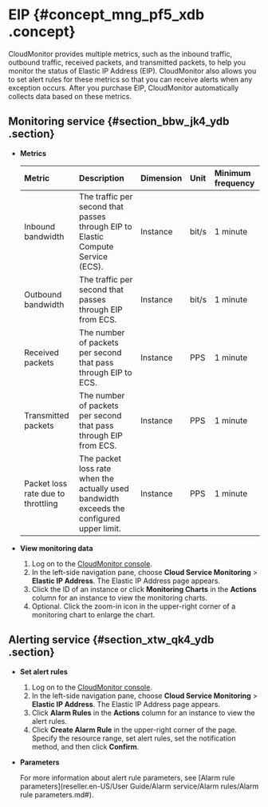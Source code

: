 # EIP {#concept_mng_pf5_xdb .concept}

CloudMonitor provides multiple metrics, such as the inbound traffic, outbound traffic, received packets, and transmitted packets, to help you monitor the status of Elastic IP Address \(EIP\). CloudMonitor also allows you to set alert rules for these metrics so that you can receive alerts when any exception occurs. After you purchase EIP, CloudMonitor automatically collects data based on these metrics.

## Monitoring service {#section_bbw_jk4_ydb .section}

-   **Metrics** 

    |Metric|Description|Dimension|Unit|Minimum frequency|
    |:-----|:----------|:--------|:---|:----------------|
    |Inbound bandwidth|The traffic per second that passes through EIP to Elastic Compute Service \(ECS\).|Instance|bit/s|1 minute|
    |Outbound bandwidth|The traffic per second that passes through EIP from ECS.|Instance|bit/s|1 minute|
    |Received packets|The number of packets per second that pass through EIP to ECS.|Instance|PPS|1 minute|
    |Transmitted packets|The number of packets per second that pass through EIP from ECS.|Instance|PPS|1 minute|
    |Packet loss rate due to throttling|The packet loss rate when the actually used bandwidth exceeds the configured upper limit.|Instance|PPS|1 minute|


-   **View monitoring data** 
    1.  Log on to the [CloudMonitor console](https://partners-intl.console.aliyun.com/#/cms).
    2.  In the left-side navigation pane, choose **Cloud Service Monitoring** \> **Elastic IP Address**. The Elastic IP Address page appears.
    3.  Click the ID of an instance or click **Monitoring Charts** in the **Actions** column for an instance to view the monitoring charts.
    4.  Optional. Click the zoom-in icon in the upper-right corner of a monitoring chart to enlarge the chart.

## Alerting service {#section_xtw_qk4_ydb .section}

-   **Set alert rules** 
    1.  Log on to the [CloudMonitor console](https://partners-intl.console.aliyun.com/#/cms).
    2.  In the left-side navigation pane, choose **Cloud Service Monitoring** \> **Elastic IP Address**. The Elastic IP Address page appears.
    3.  Click **Alarm Rules** in the **Actions** column for an instance to view the alert rules.
    4.  Click **Create Alarm Rule** in the upper-right corner of the page. Specify the resource range, set alert rules, set the notification method, and then click **Confirm**.
-   **Parameters** 

    For more information about alert rule parameters, see [Alarm rule parameters](reseller.en-US/User Guide/Alarm service/Alarm rules/Alarm rule parameters.md#).


